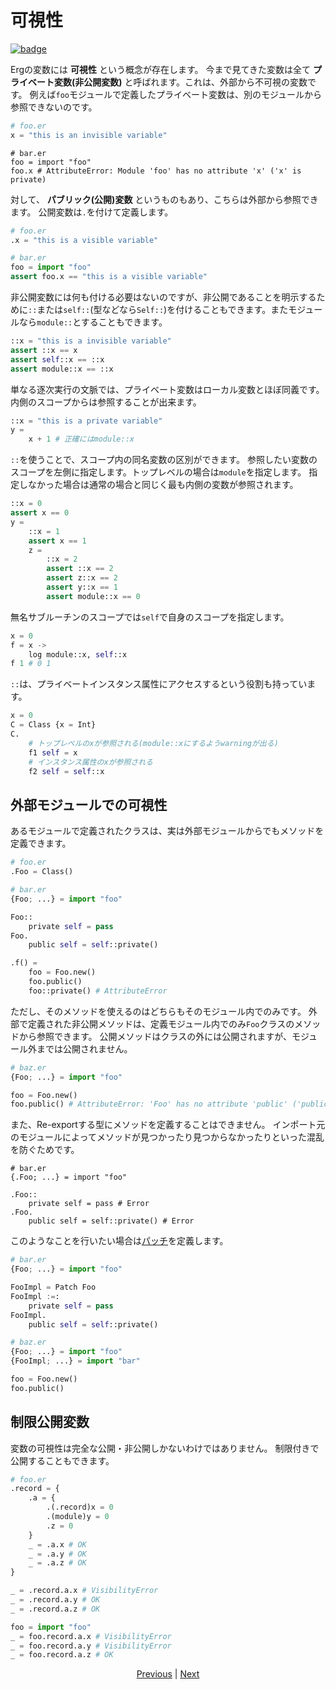 # 可視性

[![badge](https://img.shields.io/endpoint.svg?url=https%3A%2F%2Fgezf7g7pd5.execute-api.ap-northeast-1.amazonaws.com%2Fdefault%2Fsource_up_to_date%3Fowner%3Derg-lang%26repos%3Derg%26ref%3Dmain%26path%3Ddoc/EN/syntax/19_visibility.md%26commit_hash%3Db07c17708b9141bbce788d2e5b3ad4f365d342fa)](https://gezf7g7pd5.execute-api.ap-northeast-1.amazonaws.com/default/source_up_to_date?owner=erg-lang&repos=erg&ref=main&path=doc/EN/syntax/19_visibility.md&commit_hash=b07c17708b9141bbce788d2e5b3ad4f365d342fa)

Ergの変数には __可視性__ という概念が存在します。
今まで見てきた変数は全て __プライベート変数(非公開変数)__ と呼ばれます。これは、外部から不可視の変数です。
例えば`foo`モジュールで定義したプライベート変数は、別のモジュールから参照できないのです。

```python
# foo.er
x = "this is an invisible variable"
```

```python,compile_fail
# bar.er
foo = import "foo"
foo.x # AttributeError: Module 'foo' has no attribute 'x' ('x' is private)
```

対して、 __パブリック(公開)変数__ というものもあり、こちらは外部から参照できます。
公開変数は`.`を付けて定義します。

```python
# foo.er
.x = "this is a visible variable"
```

```python
# bar.er
foo = import "foo"
assert foo.x == "this is a visible variable"
```

非公開変数には何も付ける必要はないのですが、非公開であることを明示するために`::`または`self::`(型などなら`Self::`)を付けることもできます。またモジュールなら`module::`とすることもできます。

```python
::x = "this is a invisible variable"
assert ::x == x
assert self::x == ::x
assert module::x == ::x
```

単なる逐次実行の文脈では、プライベート変数はローカル変数とほぼ同義です。内側のスコープからは参照することが出来ます。

```python
::x = "this is a private variable"
y =
    x + 1 # 正確にはmodule::x
```

`::`を使うことで、スコープ内の同名変数の区別ができます。
参照したい変数のスコープを左側に指定します。トップレベルの場合は`module`を指定します。
指定しなかった場合は通常の場合と同じく最も内側の変数が参照されます。

```python
::x = 0
assert x == 0
y =
    ::x = 1
    assert x == 1
    z =
        ::x = 2
        assert ::x == 2
        assert z::x == 2
        assert y::x == 1
        assert module::x == 0
```

無名サブルーチンのスコープでは`self`で自身のスコープを指定します。

```python
x = 0
f = x ->
    log module::x, self::x
f 1 # 0 1
```

`::`は、プライベートインスタンス属性にアクセスするという役割も持っています。

```python
x = 0
C = Class {x = Int}
C.
    # トップレベルのxが参照される(module::xにするようwarningが出る)
    f1 self = x
    # インスタンス属性のxが参照される
    f2 self = self::x
```

## 外部モジュールでの可視性

あるモジュールで定義されたクラスは、実は外部モジュールからでもメソッドを定義できます。

```python
# foo.er
.Foo = Class()
```

```python
# bar.er
{Foo; ...} = import "foo"

Foo::
    private self = pass
Foo.
    public self = self::private()

.f() =
    foo = Foo.new()
    foo.public()
    foo::private() # AttributeError
```

ただし、そのメソッドを使えるのはどちらもそのモジュール内でのみです。
外部で定義された非公開メソッドは、定義モジュール内でのみ`Foo`クラスのメソッドから参照できます。
公開メソッドはクラスの外には公開されますが、モジュール外までは公開されません。

```python
# baz.er
{Foo; ...} = import "foo"

foo = Foo.new()
foo.public() # AttributeError: 'Foo' has no attribute 'public' ('public' is defined in module 'bar')
```

また、Re-exportする型にメソッドを定義することはできません。
インポート元のモジュールによってメソッドが見つかったり見つからなかったりといった混乱を防ぐためです。

```python,compile_fail
# bar.er
{.Foo; ...} = import "foo"

.Foo::
    private self = pass # Error
.Foo.
    public self = self::private() # Error
```

このようなことを行いたい場合は[パッチ](./type/07_patch.md)を定義します。

```python
# bar.er
{Foo; ...} = import "foo"

FooImpl = Patch Foo
FooImpl :=:
    private self = pass
FooImpl.
    public self = self::private()
```

```python
# baz.er
{Foo; ...} = import "foo"
{FooImpl; ...} = import "bar"

foo = Foo.new()
foo.public()
```

## 制限公開変数

変数の可視性は完全な公開・非公開しかないわけではありません。
制限付きで公開することもできます。

```python
# foo.er
.record = {
    .a = {
        .(.record)x = 0
        .(module)y = 0
        .z = 0
    }
    _ = .a.x # OK
    _ = .a.y # OK
    _ = .a.z # OK
}

_ = .record.a.x # VisibilityError
_ = .record.a.y # OK
_ = .record.a.z # OK
```

```python
foo = import "foo"
_ = foo.record.a.x # VisibilityError
_ = foo.record.a.y # VisibilityError
_ = foo.record.a.z # OK
```

<p align='center'>
    <a href='./18_ownership.md'>Previous</a> | <a href='./20_naming_rule.md'>Next</a>
</p>
